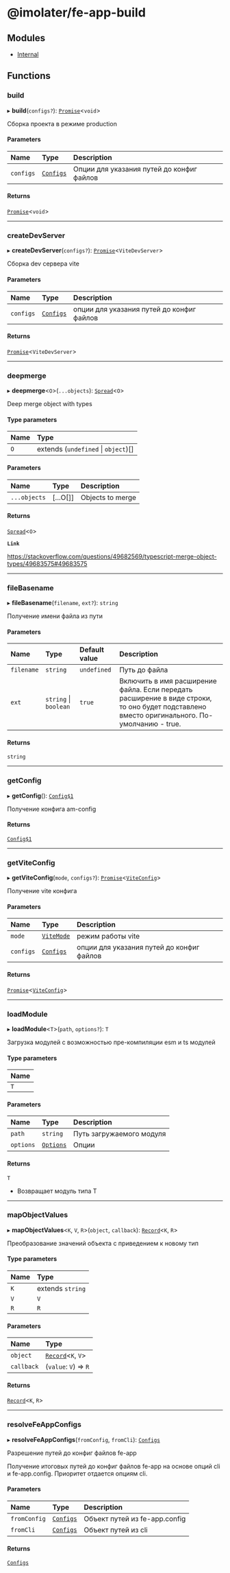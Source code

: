 # @imolater/fe-app-build

## Modules

- [Internal](modules/Internal.md)

## Functions

### build

▸ **build**(`configs?`): [`Promise`]( https://developer.mozilla.org/docs/Web/JavaScript/Reference/Global_Objects/Promise )\<`void`\>

Сборка проекта в режиме production

#### Parameters

| Name | Type | Description |
| :------ | :------ | :------ |
| `configs` | [`Configs`](interfaces/Internal.Configs.md) | Опции для указания путей до конфиг файлов |

#### Returns

[`Promise`]( https://developer.mozilla.org/docs/Web/JavaScript/Reference/Global_Objects/Promise )\<`void`\>

___

### createDevServer

▸ **createDevServer**(`configs?`): [`Promise`]( https://developer.mozilla.org/docs/Web/JavaScript/Reference/Global_Objects/Promise )\<`ViteDevServer`\>

Сборка dev сервера vite

#### Parameters

| Name | Type | Description |
| :------ | :------ | :------ |
| `configs` | [`Configs`](interfaces/Internal.Configs.md) | опции для указания путей до конфиг файлов |

#### Returns

[`Promise`]( https://developer.mozilla.org/docs/Web/JavaScript/Reference/Global_Objects/Promise )\<`ViteDevServer`\>

___

### deepmerge

▸ **deepmerge**\<`O`\>(`...objects`): [`Spread`](modules/Internal.md#spread)\<`O`\>

Deep merge object with types

#### Type parameters

| Name | Type |
| :------ | :------ |
| `O` | extends (`undefined` \| `object`)[] |

#### Parameters

| Name | Type | Description |
| :------ | :------ | :------ |
| `...objects` | [...O[]] | Objects to merge |

#### Returns

[`Spread`](modules/Internal.md#spread)\<`O`\>

**`Link`**

https://stackoverflow.com/questions/49682569/typescript-merge-object-types/49683575#49683575

___

### fileBasename

▸ **fileBasename**(`filename`, `ext?`): `string`

Получение имени файла из пути

#### Parameters

| Name | Type | Default value | Description |
| :------ | :------ | :------ | :------ |
| `filename` | `string` | `undefined` | Путь до файла |
| `ext` | `string` \| `boolean` | `true` | Включить в имя расширение файла. Если передать расширение в виде строки, то оно будет подставлено вместо оригинального. По-умолчанию - true. |

#### Returns

`string`

___

### getConfig

▸ **getConfig**(): [`Config$1`](interfaces/Internal.Config_1.md)

Получение конфига am-config

#### Returns

[`Config$1`](interfaces/Internal.Config_1.md)

___

### getViteConfig

▸ **getViteConfig**(`mode`, `configs?`): [`Promise`]( https://developer.mozilla.org/docs/Web/JavaScript/Reference/Global_Objects/Promise )\<[`ViteConfig`](modules/Internal.md#viteconfig)\>

Получение vite конфига

#### Parameters

| Name | Type | Description |
| :------ | :------ | :------ |
| `mode` | [`ViteMode`](modules/Internal.md#vitemode) | режим работы vite |
| `configs` | [`Configs`](interfaces/Internal.Configs.md) | опции для указания путей до конфиг файлов |

#### Returns

[`Promise`]( https://developer.mozilla.org/docs/Web/JavaScript/Reference/Global_Objects/Promise )\<[`ViteConfig`](modules/Internal.md#viteconfig)\>

___

### loadModule

▸ **loadModule**\<`T`\>(`path`, `options?`): `T`

Загрузка модулей с возможностью пре-компиляции esm и ts модулей

#### Type parameters

| Name |
| :------ |
| `T` |

#### Parameters

| Name | Type | Description |
| :------ | :------ | :------ |
| `path` | `string` | Путь загружаемого модуля |
| `options` | [`Options`](interfaces/Internal.Options.md) | Опции |

#### Returns

`T`

- Возвращает модуль типа Т

___

### mapObjectValues

▸ **mapObjectValues**\<`K`, `V`, `R`\>(`object`, `callback`): [`Record`]( https://www.typescriptlang.org/docs/handbook/utility-types.html#recordkeys-type )\<`K`, `R`\>

Преобразование значений объекта с приведением к новому тип

#### Type parameters

| Name | Type |
| :------ | :------ |
| `K` | extends `string` |
| `V` | `V` |
| `R` | `R` |

#### Parameters

| Name | Type |
| :------ | :------ |
| `object` | [`Record`]( https://www.typescriptlang.org/docs/handbook/utility-types.html#recordkeys-type )\<`K`, `V`\> |
| `callback` | (`value`: `V`) => `R` |

#### Returns

[`Record`]( https://www.typescriptlang.org/docs/handbook/utility-types.html#recordkeys-type )\<`K`, `R`\>

___

### resolveFeAppConfigs

▸ **resolveFeAppConfigs**(`fromConfig`, `fromCli`): [`Configs`](interfaces/Internal.Configs.md)

Разрешение путей до конфиг файлов fe-app

Получение итоговых путей до конфиг файлов fe-app на основе опций cli и fe-app.config.
Приоритет отдается опциям cli.

#### Parameters

| Name | Type | Description |
| :------ | :------ | :------ |
| `fromConfig` | [`Configs`](interfaces/Internal.Configs.md) | Объект путей из fe-app.config |
| `fromCli` | [`Configs`](interfaces/Internal.Configs.md) | Объект путей из cli |

#### Returns

[`Configs`](interfaces/Internal.Configs.md)
